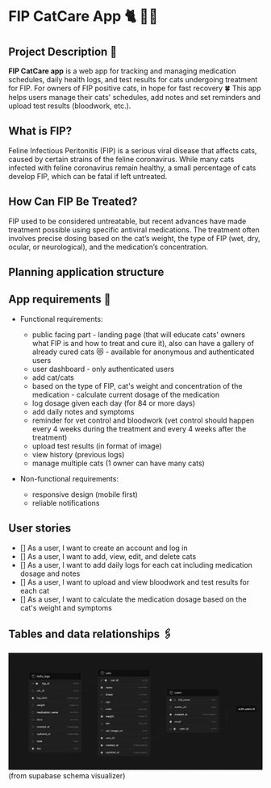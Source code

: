 # FIP CatCare App 🐈 💉💊

## Project Description 📖

**FIP CatCare app** is a web app for tracking and managing medication schedules, daily health logs, and test results for cats undergoing treatment for FIP. For owners of FIP positive cats, in hope for fast recovery 🍀
This app helps users manage their cats' schedules, add notes and set reminders and upload test results (bloodwork, etc.).

## What is FIP?

Feline Infectious Peritonitis (FIP) is a serious viral disease that affects cats, caused by certain strains of the feline coronavirus. While many cats infected with feline coronavirus remain healthy, a small percentage of cats develop FIP, which can be fatal if left untreated.

## How Can FIP Be Treated?

FIP used to be considered untreatable, but recent advances have made treatment possible using specific antiviral medications. The treatment often involves precise dosing based on the cat’s weight, the type of FIP (wet, dry, ocular, or neurological), and the medication’s concentration.

## Planning application structure

## App requirements 📎

- Functional requirements:

  - public facing part - landing page (that will educate cats' owners what FIP is and how to treat and cure it), also can have a gallery of already cured cats 😻 - available for anonymous and authenticated users
  - user dashboard - only authenticated users
  - add cat/cats
  - based on the type of FIP, cat's weight and concentration of the medication - calculate current dosage of the medication
  - log dosage given each day (for 84 or more days)
  - add daily notes and symptoms
  - reminder for vet control and bloodwork (vet control should happen every 4 weeks during the treatment and every 4 weeks after the treatment)
  - upload test results (in format of image)
  - view history (previous logs)
  - manage multiple cats (1 owner can have many cats)

- Non-functional requirements:
  - responsive design (mobile first)
  - reliable notifications

## User stories

- [] As a user, I want to create an account and log in
- [] As a user, I want to add, view, edit, and delete cats
- [] As a user, I want to add daily logs for each cat including medication dosage and notes
- [] As a user, I want to upload and view bloodwork and test results for each cat
- [] As a user, I want to calculate the medication dosage based on the cat's weight and symptoms

## Tables and data relationships 🖇️

![Supabase schema visualizer](./public/screenshots/FIP-CatCare-DB.png) (from supabase schema visualizer)
